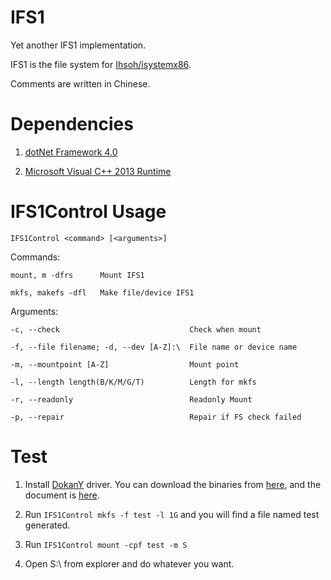 IFS1
==

Yet another IFS1 implementation.

IFS1 is the file system for [Ihsoh/isystemx86](https://github.com/Ihsoh/isystemx86).

Comments are written in Chinese.

Dependencies
==

1. [dotNet Framework 4.0](http://www.microsoft.com/en-us/download/details.aspx?id=17718)

1. [Microsoft Visual C++ 2013 Runtime](http://www.microsoft.com/en-us/download/details.aspx?id=40784)

IFS1Control Usage
==

	IFS1Control <command> [<arguments>]

Commands:

	mount, m -dfrs		Mount IFS1

	mkfs, makefs -dfl	Make file/device IFS1

Arguments:

	-c, --check								Check when mount

	-f, --file filename; -d, --dev [A-Z]:\	File name or device name

	-m, --mountpoint [A-Z]					Mount point

	-l, --length length(B/K/M/G/T)			Length for mkfs

	-r, --readonly							Readonly Mount

	-p, --repair							Repair if FS check failed



Test
==

1. Install [DokanY]() driver. You can download the binaries from [here](http://files.twd2.net/dokany_binaries/), and the document is [here](http://files.twd2.net/dokany_binaries/readme.html).

1. Run ```IFS1Control mkfs -f test -l 1G``` and you will find a file named test generated.

1. Run ```IFS1Control mount -cpf test -m S```

1. Open S:\ from explorer and do whatever you want.